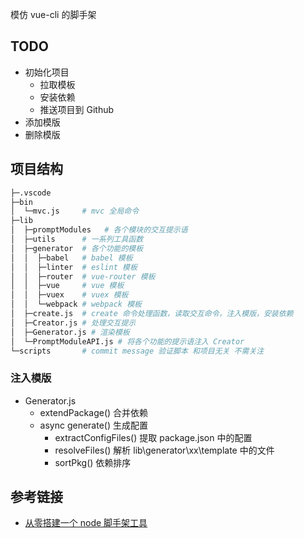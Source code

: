 模仿 vue-cli 的脚手架

## TODO

- 初始化项目
  - 拉取模板
  - 安装依赖
  - 推送项目到 Github
- 添加模版
- 删除模版

## 项目结构

```bash
├─.vscode
├─bin
│  └─mvc.js     # mvc 全局命令
├─lib
│  ├─promptModules   # 各个模块的交互提示语
│  ├─utils      # 一系列工具函数
│  ├─generator  # 各个功能的模板
│  │  ├─babel   # babel 模板
│  │  ├─linter  # eslint 模板
│  │  ├─router  # vue-router 模板
│  │  ├─vue     # vue 模板
│  │  ├─vuex    # vuex 模板
│  │  └─webpack # webpack 模板
│  ├─create.js  # create 命令处理函数，读取交互命令，注入模版，安装依赖
│  ├─Creator.js # 处理交互提示
│  ├─Generator.js # 渲染模板
│  └─PromptModuleAPI.js # 将各个功能的提示语注入 Creator
└─scripts       # commit message 验证脚本 和项目无关 不需关注
```

### 注入模版

- Generator.js
  - extendPackage() 合并依赖
  - async generate() 生成配置
    - extractConfigFiles() 提取 package.json 中的配置
    - resolveFiles() 解析 lib\generator\xx\template 中的文件
    - sortPkg() 依赖排序

## 参考链接

- [从零搭建一个 node 脚手架工具](https://segmentfault.com/a/1190000019791588)
